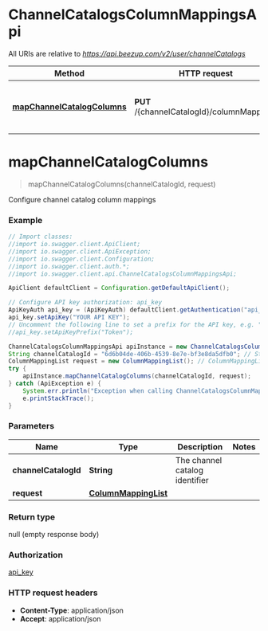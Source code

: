 # ChannelCatalogsColumnMappingsApi

All URIs are relative to *https://api.beezup.com/v2/user/channelCatalogs*

Method | HTTP request | Description
------------- | ------------- | -------------
[**mapChannelCatalogColumns**](ChannelCatalogsColumnMappingsApi.md#mapChannelCatalogColumns) | **PUT** /{channelCatalogId}/columnMappings | Configure channel catalog column mappings


<a name="mapChannelCatalogColumns"></a>
# **mapChannelCatalogColumns**
> mapChannelCatalogColumns(channelCatalogId, request)

Configure channel catalog column mappings

### Example
```java
// Import classes:
//import io.swagger.client.ApiClient;
//import io.swagger.client.ApiException;
//import io.swagger.client.Configuration;
//import io.swagger.client.auth.*;
//import io.swagger.client.api.ChannelCatalogsColumnMappingsApi;

ApiClient defaultClient = Configuration.getDefaultApiClient();

// Configure API key authorization: api_key
ApiKeyAuth api_key = (ApiKeyAuth) defaultClient.getAuthentication("api_key");
api_key.setApiKey("YOUR API KEY");
// Uncomment the following line to set a prefix for the API key, e.g. "Token" (defaults to null)
//api_key.setApiKeyPrefix("Token");

ChannelCatalogsColumnMappingsApi apiInstance = new ChannelCatalogsColumnMappingsApi();
String channelCatalogId = "6d6b04de-406b-4539-8e7e-bf3e8da5dfb0"; // String | The channel catalog identifier
ColumnMappingList request = new ColumnMappingList(); // ColumnMappingList | 
try {
    apiInstance.mapChannelCatalogColumns(channelCatalogId, request);
} catch (ApiException e) {
    System.err.println("Exception when calling ChannelCatalogsColumnMappingsApi#mapChannelCatalogColumns");
    e.printStackTrace();
}
```

### Parameters

Name | Type | Description  | Notes
------------- | ------------- | ------------- | -------------
 **channelCatalogId** | **String**| The channel catalog identifier |
 **request** | [**ColumnMappingList**](ColumnMappingList.md)|  |

### Return type

null (empty response body)

### Authorization

[api_key](../README.md#api_key)

### HTTP request headers

 - **Content-Type**: application/json
 - **Accept**: application/json


